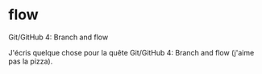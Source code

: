 # flow
Git/GitHub 4: Branch and flow

J'écris quelque chose pour la quête Git/GitHub 4: Branch and flow (j'aime pas la pizza).